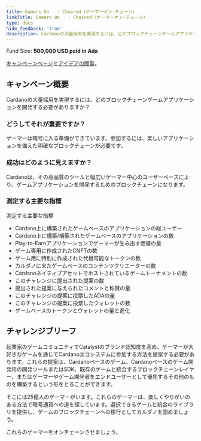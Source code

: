 ```yaml
---
title: Gamers On   - Chained（ゲーマーオン-チェーン）
linkTitle: Gamers On   - Chained（ゲーマーオン-チェーン）
type: docs
hide_feedback: 'true'
description: Cardanoの大量採用を実現するには、どのブロックチェーンゲームアプリケーションを開発する必要がありますか？
---
```


Fund Size: **500,000 USD paid in Ada**

[キャンペーンページ](https://cardano.ideascale.com/c/idea/381329)と[アイデアの閲覧]()。

## キャンペーン概要

Cardanoの大量採用を実現するには、どのブロックチェーンゲームアプリケーションを開発する必要がありますか？

### どうしてそれが重要ですか？

ゲーマーは暗号に入る準備ができています。参加するには、楽しいアプリケーションを備えた明確なブロックチェーンが必要です。

### 成功はどのように見えますか？

Cardanoは、その高品質のツールと幅広いゲーマー中心のユーザーベースにより、ゲームアプリケーションを開発するためのブロックチェーンになります。

### 測定する主要な指標

測定する主要な指標

- Cardano上に構築されたゲームベースのアプリケーションの総ユーザー
- Cardano上に構築/構築されたゲームベースのアプリケーションの数
- Play-to-Earnアプリケーションでゲーマーが生み出す価値の量
- ゲーム専用に作成されたCNFTの数
- ゲーム用に特別に作成された代替可能なトークンの数
- カルダノに来たゲームベースのコンテンツクリエーターの数
- Cardanoネイティブアセットでホストされているゲームトーナメントの数
- このチャレンジに提出された提案の数
- 提出された提案に与えられたコメントと称賛の量
- このチャレンジの提案に投票したADAの量
- このチャレンジの提案に投票したウォレットの数
- ゲームベースのトークンとウォレットの量と進化

## チャレンジブリーフ

起業家のゲームコミュニティでCatalystのブランド認知度を高め、ゲーマーが大好きなゲームを通じてCardanoエコシステムに参加する方法を提案する必要があります。これらの提案は、Cardanoベースのゲーム、Cardanoベースのゲーム開発用の開発ツールまたはSDK、既存のゲームと統合するブロックチェーンレイヤー、またはゲーマーやゲーム開発者をエンドユーザーとして優先するその他のものを構築するという形をとることができます。

そこには25億人のゲーマーがいます。これらのゲーマーは、楽しくやりがいのある方法で暗号通貨への道を探しています。選択できるゲームと統合のライブラリを提供し、ゲームのブロックチェーンへの移行としてカルダノを固めましょう。

これらのゲーマーをオンチェーンさせましょう。
